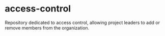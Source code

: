# access-control
Repository dedicated to access control, allowing project leaders to add or remove members from the organization.
